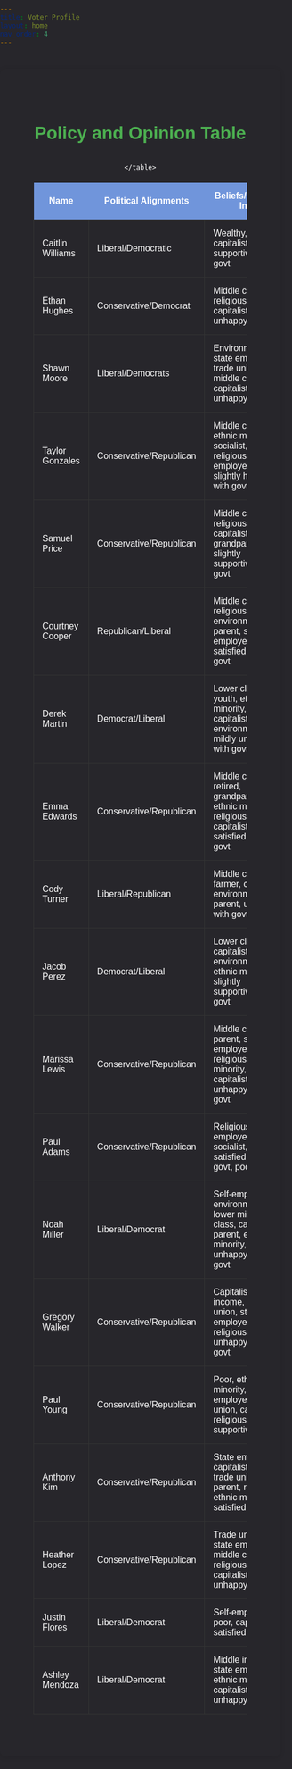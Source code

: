 ```yaml
---
title: Voter Profile
layout: home
nav_order: 4
---
```

<div class="content-container">
<div class="policy-table-section">
      <h2>Policy and Opinion Table</h2>
    <table class="policy-table">
        <thead>
            <tr>
                <th>Name</th>
                <th>Political Alignments</th>
                <th>Beliefs/Political Info</th>
                <th>Gun Control</th>
                <th>Border Security</th>
                <th>Education</th>
                <th>Healthcare</th>
                <th>Taxes</th>
                <th>Foreign Policy</th>
            </tr>
        </thead>
        <tbody>
    <tr><td>Caitlin Williams</td><td>Liberal/Democratic</td><td>Wealthy, retired, capitalist, supportive of govt</td><td>75%</td><td>70%</td><td>88%</td><td>85%</td><td>92%</td><td>98%</td></tr>
    <tr><td>Ethan Hughes</td><td>Conservative/Democrat</td><td>Middle class, religious, capitalist, parent, unhappy of govt</td><td>50%</td><td>67%</td><td>46%</td><td>58%</td><td>48%</td><td>47%</td></tr>
    <tr><td>Shawn Moore</td><td>Liberal/Democrats</td><td>Environmentalist, state employee, trade unionist, middle class, capitalist, youth, unhappy of govt</td><td>73%</td><td>68%</td><td>65%</td><td>70%</td><td>79%</td><td>87%</td></tr>
    <tr><td>Taylor Gonzales</td><td>Conservative/Republican</td><td>Middle class, ethnic minority, socialist, religious, state employee, slightly happy with govt</td><td>45%</td><td>60%</td><td>56%</td><td>42%</td><td>38%</td><td>39%</td></tr>
    <tr><td>Samuel Price</td><td>Conservative/Republican</td><td>Middle class, religious, capitalist, retired, grandparent, slightly supportive of govt</td><td>79%</td><td>60%</td><td>69%</td><td>70%</td><td>46%</td><td>48%</td></tr>
    <tr><td>Courtney Cooper</td><td>Republican/Liberal</td><td>Middle class, religious, farmer, environmentalist, parent, state employee, mildly satisfied with govt</td><td>89%</td><td>59%</td><td>49%</td><td>60%</td><td>52%</td><td>78%</td></tr>
    <tr><td>Derek Martin</td><td>Democrat/Liberal</td><td>Lower class, youth, ethnic minority, capitalist, environmentalist, mildly unhappy with govt</td><td>73%</td><td>65%</td><td>71%</td><td>68%</td><td>83%</td><td>84%</td></tr>
    <tr><td>Emma Edwards</td><td>Conservative/Republican</td><td>Middle class, retired, grandparent, ethnic minority, religious, capitalist slightly satisfied with govt</td><td>70%</td><td>59%</td><td>72%</td><td>40%</td><td>34%</td><td>45%</td></tr>
    <tr><td>Cody Turner</td><td>Liberal/Republican</td><td>Middle class, farmer, capitalist, environmentalist, parent, unhappy with govt</td><td>53%</td><td>45%</td><td>38%</td><td>58%</td><td>53%</td><td>65%</td></tr>
    <tr><td>Jacob Perez</td><td>Democrat/Liberal</td><td>Lower class, capitalist, environmentalist, ethnic minority, slightly supportive of govt</td><td>97%</td><td>95%</td><td>98%</td><td>97%</td><td>96%</td><td>99%</td></tr>
    <tr><td>Marissa Lewis</td><td>Conservative/Republican</td><td>Middle class, parent, state employee, religious, ethnic minority, capitalist, slightly unhappy with govt</td><td>30%</td><td>57%</td><td>57%</td><td>36%</td><td>19%</td><td>35%</td></tr>
    <tr><td>Paul Adams</td><td>Conservative/Republican</td><td>Religious, self-employed, socialist, satisfied with govt, poor</td><td>48%</td><td>30%</td><td>62%</td><td>44%</td><td>40%</td><td>43%</td></tr>
    <tr><td>Noah Miller</td><td>Liberal/Democrat</td><td>Self-employed, environmentalist, lower middle class, capitalist, parent, ethnic minority, unhappy with govt</td><td>80%</td><td>62%</td><td>73%</td><td>69%</td><td>82%</td><td>89%</td></tr>
    <tr><td>Gregory Walker</td><td>Conservative/Republican</td><td>Capitalist, middle income, trade union, state employee, religious, mildly unhappy with govt</td><td>5%</td><td>32%</td><td>32%</td><td>29%</td><td>31%</td><td>33%</td></tr>
    <tr><td>Paul Young</td><td>Conservative/Republican</td><td>Poor, ethnic minority, state employee, trade union, capitalist, religious, slightly supportive</td><td>27%</td><td>59%</td><td>52%</td><td>40%</td><td>48%</td><td>58%</td></tr>
    <tr><td>Anthony Kim</td><td>Conservative/Republican</td><td>State employee, capitalist, poor, trade union, parent, religious, ethnic minority, satisfied</td><td>55%</td><td>45%</td><td>59%</td><td>46%</td><td>21%</td><td>55%</td></tr>
    <tr><td>Heather Lopez</td><td>Conservative/Republican</td><td>Trade union, state employee, middle class, religious, parent, capitalist, slightly unhappy</td><td>25%</td><td>30%</td><td>53%</td><td>48%</td><td>24%</td><td>33%</td></tr>
    <tr><td>Justin Flores</td><td>Liberal/Democrat</td><td>Self-employed, poor, capitalist, satisfied</td><td>96%</td><td>97%</td><td>95%</td><td>98%</td><td>99%</td><td>97%</td></tr>
    <tr><td>Ashley Mendoza</td><td>Liberal/Democrat</td><td>Middle income, state employee, ethnic minority, capitalist, mildly unhappy</td><td>78%</td><td>90%</td><td>73%</td><td>67%</td><td>81%</td><td>83%</td></tr>
</tbody>

    </table>
</div>
</div>
<style>
      /* Background for the section */
    .policy-table-section {
        background-color: #27262b;
        padding: 40px;
        text-align: center;
        color: #ffffff;
    }

    /* Table styling */
    .policy-table {
        width: 100%;
        border-collapse: collapse;
        margin: 20px 0;
        font-size: 1rem;
        box-shadow: 0 2px 10px rgba(0, 0, 0, 0.1);
    }

    /* Table header colors */
    .policy-table th {
        background-color: #7095DB; /* Blue */
        color: #ffffff;
        font-weight: bold;
        padding: 15px;
    }

    /* Row background colors */
    .policy-table td {
        padding: 15px;
        border: 1px solid #333;
        background-color: #27262b; /* Teal */
        color: #ffffff;
    }

    /* Row hover effect */
    .policy-table tbody tr:hover {
        background-color: #27262b; /* Green */
    }

    /* Adjustments for small screens */
    @media (max-width: 768px) {
        .policy-table {
            font-size: 0.9rem;
        }
    }
    @media (max-width: 480px) {
        .policy-table {
            font-size: 0.8rem;
        }
    }
           body, html {
           margin: 0;
           padding: 0;
           font-family: Arial, sans-serif;
           background-color: #27262b;
           color: #f4f2f8;
           line-height: 1.6;
       }
              .content-container {
           max-width: 1000px;
           margin: 40px auto;
           padding: 20px;
           background-color: #27262b;
           border-radius: 10px;
           box-shadow: 0 2px 10px rgba(0, 0, 0, 0.1);
       }
         h1 {
           color: #7095DB;
           font-size: 2.5rem;
           text-align: center;
       }
       h2 {
           color: #4CAF50;
           font-size: 2rem;
           margin-top: 30px;
       }
       p {
       font-size: 1.2rem;
           margin-bottom: 20px;
       }
       ul, li {
           font-size: 1.1rem;
           margin-bottom: 10px;
           padding-left: 20px;
       }
       ul ul {
           margin-top: 10px;
           padding-left: 20px;
       }
       /* Styling for key terms */
       strong {
           color: #1D998D;
       }
</style>
